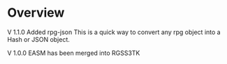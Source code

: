 Overview
========
V 1.1.0
  Added rpg-json
    This is a quick way to convert any rpg object into a Hash
    or JSON object.

V 1.0.0
EASM has been merged into RGSS3TK
